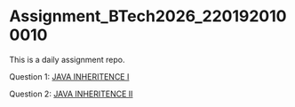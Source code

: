 # Assignment_BTech2026_2201920100010
This is a daily assignment repo.

Question 1: [JAVA INHERITENCE I](https://www.hackerrank.com/challenges/java-inheritance-1/problem)

Question 2: [JAVA INHERITENCE II](https://www.hackerrank.com/challenges/java-inheritance-2/problem)
